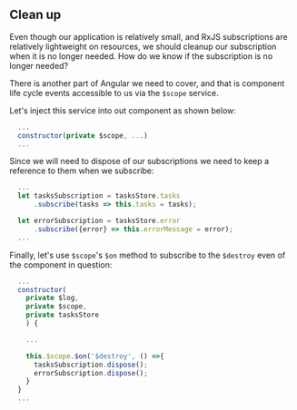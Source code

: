 ## Clean up

Even though our application is relatively small, and RxJS subscriptions are relatively lightweight on resources, we should cleanup our subscription when it is no longer needed. How do we know if the subscription is no longer needed?

There is another part of Angular we need to cover, and that is component life cycle events accessible to us via the `$scope` service.

Let's inject this service into out component as shown below:

```javascript
  ...
  constructor(private $scope, ...)
  ...
```

Since we will need to dispose of our subscriptions we need to keep a reference to them when we subscribe:

```javascript
  ...
  let tasksSubscription = tasksStore.tasks
      .subscribe(tasks => this.tasks = tasks);

  let errorSubscription = tasksStore.error
      .subscribe({error} => this.errorMessage = error);
  ...
```

Finally, let's use `$scope`'s `$on` method to subscribe to the `$destroy` even of the component in question:

```javascript
  ...
  constructor(
    private $log,
    private $scope,
    private tasksStore
    ) {

    ...

    this.$scope.$on('$destroy', () =>{
      tasksSubscription.dispose();
      errorSubscription.dispose();
    }
  }
  ...
```
